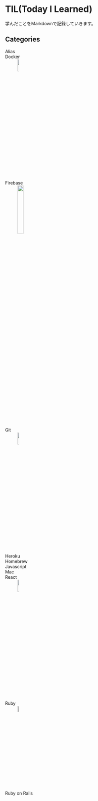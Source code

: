 # TIL(Today I Learned)
学んだことをMarkdownで記録していきます。
## Categories
<dl>
  <dt>Alias</dt>
  <dt>Docker</dt>
  <dd><img src="https://user-images.githubusercontent.com/46050182/89783293-ad076b80-db51-11ea-81d7-c153522d0e7b.png" width=10%></dd>
  <dt>Firebase</dt>
    <dd><img src="https://user-images.githubusercontent.com/46050182/89784237-4be09780-db53-11ea-89e3-6989e412ab49.png" width=20%></dd>
  <dt>Git</dt>
    <dd><img src="https://user-images.githubusercontent.com/46050182/89784239-4c792e00-db53-11ea-9559-bcbd93a8bdfc.png" width=10%></dd>
  <dt>Heroku</dt>
  <dt>Homebrew</dt>
  <dt>Javascript</dt>
  <dt>Mac</dt>
  <dt>React</dt>
    <dd><img src="https://user-images.githubusercontent.com/46050182/89784240-4c792e00-db53-11ea-98e8-66c6777f95d7.png" width=10%></dd>
  <dt>Ruby</dt>
    <dd><img src="https://user-images.githubusercontent.com/46050182/89784242-4daa5b00-db53-11ea-8c4d-7436bd175601.png" width=7%></dd>
  <dt>Ruby on Rails</dt>
</dl>
